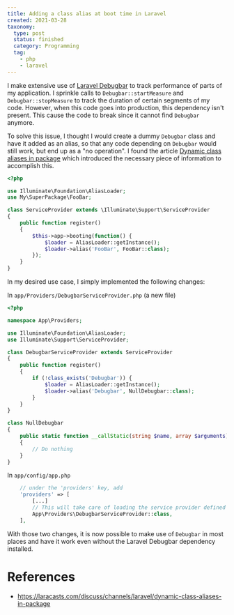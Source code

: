 ```yaml
---
title: Adding a class alias at boot time in Laravel
created: 2021-03-28
taxonomy:
  type: post
  status: finished
  category: Programming
  tag:
    - php
    - laravel
---
```


I make extensive use of [Laravel Debugbar](https://github.com/barryvdh/laravel-debugbar) to track performance of parts of my application. I sprinkle calls to `Debugbar::startMeasure` and `Debugbar::stopMeasure` to track the duration of certain segments of my code. However, when this code goes into production, this dependency isn't present. This cause the code to break since it cannot find `Debugbar` anymore.

To solve this issue, I thought I would create a dummy `Debugbar` class and have it added as an alias, so that any code depending on `Debugbar` would still work, but end up as a "no operation". I found the article [Dynamic class aliases in package](https://laracasts.com/discuss/channels/laravel/dynamic-class-aliases-in-package) which introduced the necessary piece of information to accomplish this.

```php
<?php

use Illuminate\Foundation\AliasLoader;
use My\SuperPackage\FooBar;

class ServiceProvider extends \Illuminate\Support\ServiceProvider
{
    public function register()
    {
        $this->app->booting(function() {
            $loader = AliasLoader::getInstance();
            $loader->alias('FooBar', FooBar::class);
        });
    }
}
```

In my desired use case, I simply implemented the following changes:

In `app/Providers/DebugbarServiceProvider.php` (a new file)
```php
<?php

namespace App\Providers;

use Illuminate\Foundation\AliasLoader;
use Illuminate\Support\ServiceProvider;

class DebugbarServiceProvider extends ServiceProvider
{
    public function register()
    {
        if (!class_exists('Debugbar')) {
            $loader = AliasLoader::getInstance();
            $loader->alias('Debugbar', NullDebugbar::class);
        }
    }
}

class NullDebugbar
{
    public static function __callStatic(string $name, array $arguments)
    {
        // Do nothing
    }
}
```

In `app/config/app.php`
```php
    // under the 'providers' key, add
    'providers' => [
        [...]
        // This will take care of loading the service provider defined above
        App\Providers\DebugbarServiceProvider::class,
    ],
```

With those two changes, it is now possible to make use of `Debugbar` in most places and have it work even without the Laravel Debugbar dependency installed.

# References
* https://laracasts.com/discuss/channels/laravel/dynamic-class-aliases-in-package
